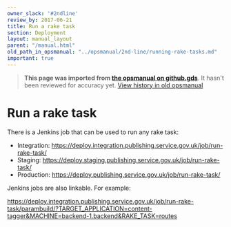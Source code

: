 ```yaml
---
owner_slack: '#2ndline'
review_by: 2017-06-21
title: Run a rake task
section: Deployment
layout: manual_layout
parent: "/manual.html"
old_path_in_opsmanual: "../opsmanual/2nd-line/running-rake-tasks.md"
important: true
---
```




> **This page was imported from [the opsmanual on github.gds](https://github.gds/gds/opsmanual)**.
It hasn't been reviewed for accuracy yet.
[View history in old opsmanual](https://github.gds/gds/opsmanual/tree/master/2nd-line/running-rake-tasks.md)


# Run a rake task

There is a Jenkins job that can be used to run any rake task:

-   Integration:
    <https://deploy.integration.publishing.service.gov.uk/job/run-rake-task/>
-   Staging:
    <https://deploy.staging.publishing.service.gov.uk/job/run-rake-task/>
-   Production:
    <https://deploy.publishing.service.gov.uk/job/run-rake-task/>

Jenkins jobs are also linkable. For example:

<https://deploy.integration.publishing.service.gov.uk/job/run-rake-task/parambuild/?TARGET_APPLICATION=content-tagger&MACHINE=backend-1.backend&RAKE_TASK=routes>
